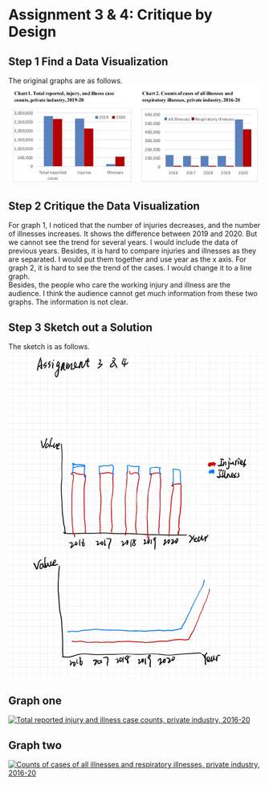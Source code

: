 # Assignment 3 & 4: Critique by Design
## Step 1 Find a Data Visualization
The original graphs are as follows.
![Original](https://github.com/jingyanjiang/Jiang-portfolio-TSD-course/raw/main/pictures/Original.JPG)

## Step 2 Critique the Data Visualization
For graph 1, I noticed that the number of injuries decreases, and the number of illnesses increases. It shows the difference between 2019 and 2020. But we cannot see the trend for several years. I would include the data of previous years. Besides, it is hard to compare injuries and illnesses as they are separated. I would put them together and use year as the x axis. For graph 2, it is hard to see the trend of the cases. I would change it to a line graph.  
Besides, the people who care the working injury and illness are the audience. I think the audience cannot get much information from these two graphs. The information is not clear.  

## Step 3 Sketch out a Solution
The sketch is as follows.
![Sketch](https://github.com/jingyanjiang/Jiang-portfolio-TSD-course/raw/main/pictures/Sketch.JPG)

## Graph one


<div class='tableauPlaceholder' id='viz1663552695922' style='position: relative'><noscript><a href='#'><img alt='Total reported injury and illness case counts, private industry, 2016-20 ' src='https:&#47;&#47;public.tableau.com&#47;static&#47;images&#47;68&#47;689CCJZGB&#47;1_rss.png' style='border: none' /></a></noscript><object class='tableauViz'  style='display:none;'><param name='host_url' value='https%3A%2F%2Fpublic.tableau.com%2F' /> <param name='embed_code_version' value='3' /> <param name='path' value='shared&#47;689CCJZGB' /> <param name='toolbar' value='yes' /><param name='static_image' value='https:&#47;&#47;public.tableau.com&#47;static&#47;images&#47;68&#47;689CCJZGB&#47;1.png' /> <param name='animate_transition' value='yes' /><param name='display_static_image' value='yes' /><param name='display_spinner' value='yes' /><param name='display_overlay' value='yes' /><param name='display_count' value='yes' /><param name='language' value='en-US' /><param name='filter' value='publish=yes' /></object></div>                
<script type='text/javascript'>                    
  var divElement = document.getElementById('viz1663552695922');                    
  var vizElement = divElement.getElementsByTagName('object')[0];                    
  vizElement.style.width='100%';vizElement.style.height=(divElement.offsetWidth*0.75)+'px';                    
  var scriptElement = document.createElement('script');                    
  scriptElement.src = 'https://public.tableau.com/javascripts/api/viz_v1.js';                    
  vizElement.parentNode.insertBefore(scriptElement, vizElement);                
</script>


## Graph two
<div class='tableauPlaceholder' id='viz1663368114127' style='position: relative'><noscript><a href='#'><img alt='Counts of cases of all illnesses and respiratory illnesses, private industry, 2016-20 ' src='https:&#47;&#47;public.tableau.com&#47;static&#47;images&#47;_C&#47;_Countsofcasesofallillnessesandrespiratoryillnessesprivateindustry2016-20&#47;Sheet1&#47;1_rss.png' style='border: none' /></a></noscript><object class='tableauViz'  style='display:none;'><param name='host_url' value='https%3A%2F%2Fpublic.tableau.com%2F' /> <param name='embed_code_version' value='3' /> <param name='site_root' value='' /><param name='name' value='_Countsofcasesofallillnessesandrespiratoryillnessesprivateindustry2016-20&#47;Sheet1' /><param name='tabs' value='no' /><param name='toolbar' value='yes' /><param name='static_image' value='https:&#47;&#47;public.tableau.com&#47;static&#47;images&#47;_C&#47;_Countsofcasesofallillnessesandrespiratoryillnessesprivateindustry2016-20&#47;Sheet1&#47;1.png' /> <param name='animate_transition' value='yes' /><param name='display_static_image' value='yes' /><param name='display_spinner' value='yes' /><param name='display_overlay' value='yes' /><param name='display_count' value='yes' /><param name='language' value='en-US' /><param name='filter' value='publish=yes' /></object></div>                
<script type='text/javascript'>                    
  var divElement = document.getElementById('viz1663368114127');                    
  var vizElement = divElement.getElementsByTagName('object')[0];                    
  vizElement.style.width='100%';vizElement.style.height=(divElement.offsetWidth*0.75)+'px';                    
  var scriptElement = document.createElement('script');                    
  scriptElement.src = 'https://public.tableau.com/javascripts/api/viz_v1.js';                    
  vizElement.parentNode.insertBefore(scriptElement, vizElement);                
</script>
